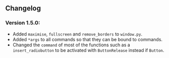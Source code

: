 ## Changelog

### Version 1.5.0:
- Added `maximise`, `fullscreen` and `remove_borders` to `window.py`.
- Added `*args` to all commands so that they can be bound to commands.
- Changed the `command` of most of the functions such as a `insert_radiobutton` to be activated with `ButtonRelease` instead if `Button`.
